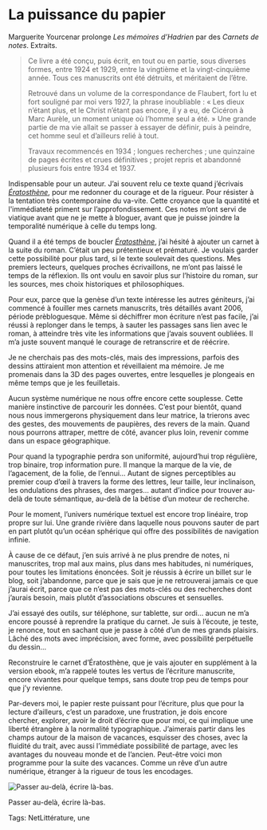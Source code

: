 # La puissance du papier

Marguerite Yourcenar prolonge *Les mémoires d’Hadrien* par des *Carnets de notes*. Extraits.

> Ce livre a été conçu, puis écrit, en tout ou en partie, sous diverses formes, entre 1924 et 1929, entre la vingtième et la vingt-cinquième année. Tous ces manuscrits ont été détruits, et méritaient de l’être.
> 
> 
> 
> Retrouvé dans un volume de la correspondance de Flaubert, fort lu et fort souligné par moi vers 1927, la phrase inoubliable : « Les dieux n’étant plus, et le Christ n’étant pas encore, il y a eu, de Cicéron à Marc Aurèle, un moment unique où l’homme seul a été. » Une grande partie de ma vie allait se passer à essayer de définir, puis à peindre, cet homme seul et d’ailleurs relié à tout.
> 
> 
> 
> Travaux recommencés en 1934 ; longues recherches ; une quinzaine de pages écrites et crues définitives ; projet repris et abandonné plusieurs fois entre 1934 et 1937.

Indispensable pour un auteur. J’ai souvent relu ce texte quand j’écrivais [*Ératosthène*](/eratosthene/), pour me redonner du courage et de la rigueur. Pour résister à la tentation très contemporaine du va-vite. Cette croyance que la quantité et l'immédiateté priment sur l’approfondissement. Ces notes m’ont servi de viatique avant que ne je mette à bloguer, avant que je puisse joindre la temporalité numérique à celle du temps long.

Quand il a été temps de boucler [*Ératosthène*](/eratosthene/), j’ai hésité à ajouter un carnet à la suite du roman. C’était un peu prétentieux et prématuré. Je voulais garder cette possibilité pour plus tard, si le texte soulevait des questions. Mes premiers lecteurs, quelques proches écrivaillons, ne m’ont pas laissé le temps de la réflexion. Ils ont voulu en savoir plus sur l’histoire du roman, sur les sources, mes choix historiques et philosophiques.

Pour eux, parce que la genèse d’un texte intéresse les autres géniteurs, j’ai commencé à fouiller mes carnets manuscrits, très détaillés avant 2006, période prèbloguesque. Même si déchiffrer mon écriture n’est pas facile, j’ai réussi à replonger dans le temps, à sauter les passages sans lien avec le roman, à atteindre très vite les informations que j’avais souvent oubliées. Il m’a juste souvent manqué le courage de retranscrire et de réécrire.

Je ne cherchais pas des mots-clés, mais des impressions, parfois des dessins attiraient mon attention et réveillaient ma mémoire. Je me promenais dans la 3D des pages ouvertes, entre lesquelles je plongeais en même temps que je les feuilletais.

Aucun système numérique ne nous offre encore cette souplesse. Cette manière instinctive de parcourir les données. C’est pour bientôt, quand nous nous immergerons physiquement dans leur matrice, la trierons avec des gestes, des mouvements de paupières, des revers de la main. Quand nous pourrons attraper, mettre de côté, avancer plus loin, revenir comme dans un espace géographique.

Pour quand la typographie perdra son uniformité, aujourd’hui trop régulière, trop binaire, trop information pure. Il manque la marque de la vie, de l’agacement, de la folie, de l’ennui… Autant de signes perceptibles au premier coup d’œil à travers la forme des lettres, leur taille, leur inclinaison, les ondulations des phrases, des marges… autant d’indice pour trouver au-delà de toute sémantique, au-delà de la bêtise d’un moteur de recherche.

Pour le moment, l’univers numérique textuel est encore trop linéaire, trop propre sur lui. Une grande rivière dans laquelle nous pouvons sauter de part en part plutôt qu’un océan sphérique qui offre des possibilités de navigation infinie.

À cause de ce défaut, j’en suis arrivé à ne plus prendre de notes, ni manuscrites, trop mal aux mains, plus dans mes habitudes, ni numériques, pour toutes les limitations énoncées. Soit je réussis à écrire un billet sur le blog, soit j’abandonne, parce que je sais que je ne retrouverai jamais ce que j’aurai écrit, parce que ce n’est pas des mots-clés ou des recherches dont j’aurais besoin, mais plutôt d’associations obscures et sensuelles.

J’ai essayé des outils, sur téléphone, sur tablette, sur ordi… aucun ne m’a encore poussé à reprendre la pratique du carnet. Je suis à l’écoute, je teste, je renonce, tout en sachant que je passe à côté d’un de mes grands plaisirs. Lâché des mots avec imprécision, avec forme, avec possibilité perpétuelle du dessin…

Reconstruire le carnet d’Ératosthène, que je vais ajouter en supplément à la version ebook, m’a rappelé toutes les vertus de l’écriture manuscrite, encore vivantes pour quelque temps, sans doute trop peu de temps pour que j’y revienne.

Par-devers moi, le papier reste puissant pour l’écriture, plus que pour la lecture d’ailleurs, c’est un paradoxe, une frustration, je dois encore chercher, explorer, avoir le droit d’écrire que pour moi, ce qui implique une liberté étrangère à la normalité typographique. J’aimerais partir dans les champs autour de la maison de vacances, esquisser des choses, avec la fluidité du trait, avec aussi l’immédiate possibilité de partage, avec les avantages du nouveau monde et de l’ancien. Peut-être voici mon programme pour la suite des vacances. Comme un rêve d’un autre numérique, étranger à la rigueur de tous les encodages.

![Passer au-delà, écrire là-bas.](https://tcrouzet.com/images_tc/2014/08/chat.jpg)

Passer au-delà, écrire là-bas.



Tags: NetLittérature, une